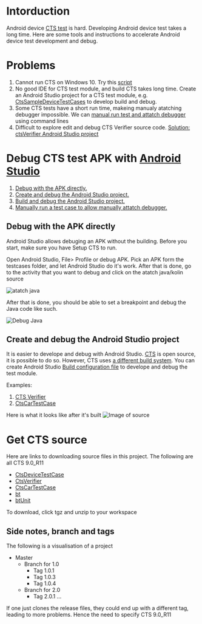 # Intorduction
Android device [CTS test](https://source.android.com/compatibility/cts)  is hard. Developing Android device test takes a long time. Here are some tools and instructions to accelerate Android device test development and debug.

# Problems
1. Cannot run CTS on Windows 10. Try this [script](https://github.com/Alwin-Lin/development-debug-androidTest/blob/master/debugCTSTestAPK/android-cts/tools/README.md)
2. No good IDE for CTS test module, and build CTS takes long time. Create an Android Studio project for a CTS test module, e.g. [CtsSampleDeviceTestCases](https://github.com/Alwin-Lin/development-debug-androidTest/tree/master/CtsSampleDeviceTestCases) to develop build and debug.
3. Some CTS tests have a short run time, makeing manualy atatching debugger impossible. We can [manual run test and attatch debugger](https://github.com/Alwin-Lin/development-debug-androidTest/tree/master/CtsCarTestCases) using command lines
4. Difficult to explore edit and debug CTS Verifier source code. [Solution: ctsVerifier Android Studio project](https://github.com/Alwin-Lin/development-debug-androidTest/tree/master/ctsVerifier)
# Debug CTS test APK with [Android Studio](https://developer.android.com/studio)
1. [Debug with the APK directly.](https://github.com/Alwin-Lin/development-debug-androidTest/blob/master/CtsCarTestCases/README.md)
2. [Create and debug the Android Studio project.](https://github.com/Alwin-Lin/development-debug-androidTest/blob/master/CtsCarTestCases/README.md)
3. [Build and debug the Android Studio project.](https://github.com/Alwin-Lin/development-debug-androidTest/tree/master/CtsSampleDeviceTestCases)
4. [Manually run a test case to allow manually attatch debugger.](https://github.com/Alwin-Lin/development-debug-androidTest/blob/master/CtsCarTestCases/README.md)
## Debug with the APK directly 
Android Studio allows debuging an APK without the building. Before you start, make sure you have Setup CTS to run. 

Open Android Studio, File> Profile or debug APK. Pick an APK form the testcases folder, and let Android Studio do it's work. After that is done, go to the activity that you want to debug and click on the atatch java/kolin source

![atatch java](https://user-images.githubusercontent.com/22556115/79084016-70804c00-7ce6-11ea-90f0-55470c1a78eb.png)

After that is done, you should be able to set a breakpoint and debug the Java code like such.

![Debug Java](https://user-images.githubusercontent.com/22556115/79084017-7118e280-7ce6-11ea-9e03-eab803d36aad.png)

## Create and debug the Android Studio project
It is easier to develope and debug with Android Studio. [CTS](https://cs.android.com/android/platform/superproject/+/master:cts/;l=1?q=cts) is open source, it is possible to do so. However, CTS uses [a different build system](https://source.android.com/setup/build). You can create Android Studio [Build configuration file](https://developer.android.com/studio/build#build-files) to develope and debug the test module.

Examples:
1. [CTS Verifier](https://github.com/Alwin-Lin/development-debug-androidTest/tree/master/ctsVerifier)
2. [CtsCarTestCase](https://github.com/Alwin-Lin/development-debug-androidTest/tree/master/CtsCarTestCases)

Here is what it looks like after it's built
![Image of source](https://user-images.githubusercontent.com/22556115/79082733-9fde8b00-7cdd-11ea-8375-c484732a313b.png)

# Get CTS source
Here are links to downloading source files in this project. The following are all CTS 9.0_R11
* [CtsDeviceTestCase](https://android.googlesource.com/platform/cts/+/refs/tags/android-cts-9.0_r11/tests/sample/)
* [CtsVerifier](https://android.googlesource.com/platform/cts/+/refs/heads/pie-cts-release/apps/CtsVerifier/)
* [CtsCarTestCase](https://android.googlesource.com/platform/cts/+/refs/tags/android-cts-9.0_r11/tests/tests/car/)
* [bt](https://android.googlesource.com/platform/packages/apps/Bluetooth/+/refs/tags/android-vts-9.0_r10)
* [btUnit](https://android.googlesource.com/platform/packages/apps/Bluetooth/+/refs/tags/android-vts-9.0_r10/tests/unit/)

To download, click tgz and unzip to your workspace
## Side notes, branch and tags
The following is a visualisation of a project
* Master
   * Branch for 1.0
     * Tag 1.0.1
     * Tag 1.0.3
     * Tag 1.0.4
   * Branch for 2.0
     * Tag 2.0.1 ...
     
 If one just clones the release files, they could end up with a different tag, leading to more problems. Hence the need to specify CTS 9.0_R11 
